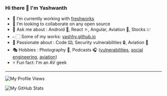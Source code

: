 ### Hi there 👋 I'm Yashwanth 

- 🔭 I’m currently working with [freshworks](https://github.com/freshworks)
- 👯 I’m looking to collaborate on any open source
- 💬 Ask me about : Android 📱, React ⚛️, Angular, Aviation 🛫, Stocks 💹
- 👉🏻 Some of my works: [yashhy.github.io](http://yashhy.github.io/)
- 🎨 Passionate about : Code ⌨️, Security vulnerabilities 🔒, Aviation 🛫
- 🎭 Hobbies : Photography 📸, Podcasts 🎧 ([vulnerabilities](https://podcasts.google.com/feed/aHR0cHM6Ly9mZWVkcy5tZWdhcGhvbmUuZm0vZGFya25ldGRpYXJpZXM), [social engineering](https://podcasts.google.com/feed/aHR0cHM6Ly9mZWVkcy5tZWdhcGhvbmUuZm0vaGFja2luZy1odW1hbnM), [aviation](https://podcasts.google.com/feed/aHR0cHM6Ly93d3cuZmxpZ2h0cmFkYXIyNC5jb20vYmxvZy9mZWVkL3BvZGNhc3Qv))
- ⚡ Fun fact: I'm an AV geek

---

![My Profile Views](https://komarev.com/ghpvc/?username=yashhy&color=810581&style=flat-square&label=GitHub+Profile+Views)

![My GitHub Stats](https://github-readme-stats.vercel.app/api?username=yashhy&count_private=true&show_icons=true&theme=highcontrast)
